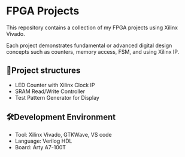 # FPGA Projects 

This repository contains a collection of my FPGA projects using Xilinx Vivado. 

Each project demonstrates fundamental or advanced digital design concepts such as counters, memory access, FSM, and using Xilinx IP.

## 📁Project structures
- LED Counter with Xilinx Clock IP
- SRAM Read/Write Controller
- Test Pattern Generator for Display


## 🛠Development Environment
- Tool: Xilinx Vivado, GTKWave, VS code
- Language: Verilog HDL
- Board: Arty A7-100T
